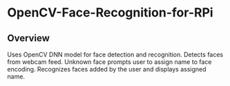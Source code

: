 # OpenCV-Face-Recognition-for-RPi

## Overview
Uses OpenCV DNN model for face detection and recognition.
Detects faces from webcam feed.
Unknown face prompts user to assign name to face encoding.
Recognizes faces added by the user and displays assigned name.

